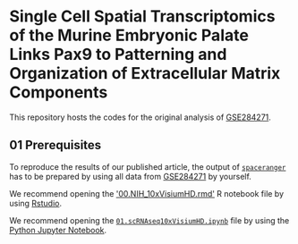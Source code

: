 # Single Cell Spatial Transcriptomics of the Murine Embryonic Palate Links Pax9 to Patterning and Organization of Extracellular Matrix Components
This repository hosts the codes for the original analysis of [GSE284271](https://www.ncbi.nlm.nih.gov/geo/query/acc.cgi?acc=GSE284271).
## 01 Prerequisites
To reproduce the results of our published article, the output of [`spaceranger`](https://www.10xgenomics.com/support/software/space-ranger/latest) has to be prepared by using all data from [GSE284271](https://www.ncbi.nlm.nih.gov/geo/query/acc.cgi?acc=GSE284271) by yourself.

We recommend opening the ['00.NIH_10xVisiumHD.rmd'](https://github.com/LabOnoM/GSE284271/blob/main/00.NIH_10xVisiumHD.rmd) R notebook file by using [Rstudio](https://posit.co/download/rstudio-desktop/).

We recommend opening the [`01.scRNAseq10xVisiumHD.ipynb`](https://github.com/LabOnoM/GSE284271/blob/main/01.scRNAseq10xVisiumHD.ipynb) file by using the [Python Jupyter Notebook](https://jupyter.org/).

